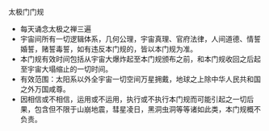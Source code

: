 太极门门规

* 每天诵念太极之禅三遍
* 宇宙间所有一切逻辑体系，几何公理，宇宙真理、官府法律，人间道德、情誓婚誓，赌誓毒誓，如有违反本门规的，皆以本门规为准。
* 本门规有效时间包括从宇宙大爆炸起至本门规颁布之前，和本门规收回之后起至宇宙大塌缩止的一切时间。
* 有效范围：太阳系以外全宇宙一切空间万星拥戴，地球之上除中华人民共和国之外万国咸尊。
* 因相信或不相信，运用或不运用，执行或不执行本门规而可能引起之一切后果，包含但不限于山崩地震，彗星凌日，黑洞虫洞等等诸如此类，本门规概不负责。